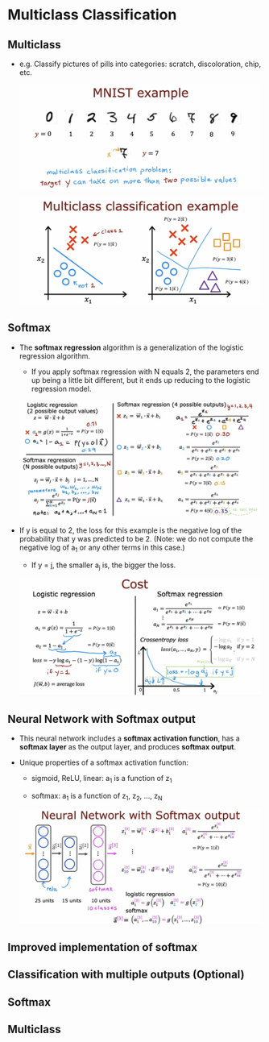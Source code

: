 # Multiclass Classification

## Multiclass

- e.g. Classify pictures of pills into categories: scratch, discoloration, chip, etc.

  ![alt text](resources/notes/01.png)

  ![alt text](resources/notes/02.png)

## Softmax

- The **softmax regression** algorithm is a generalization of the logistic regression algorithm.

  - If you apply softmax regression with N equals 2, the parameters end up being a little bit different, but it ends up reducing to the logistic regression model.

  ![alt text](resources/notes/03.png)

- If y is equal to 2, the loss for this example is the negative log of the probability that y was predicted to be 2. (Note: we do not compute the negative log of a<sub>1</sub> or any other terms in this case.)

  - If y = j, the smaller a<sub>j</sub> is, the bigger the loss.

  ![alt text](resources/notes/04.png)

## Neural Network with Softmax output

- This neural network includes a **softmax activation function**, has a **softmax layer** as the output layer, and produces **softmax output**.

- Unique properties of a softmax activation function:

  - sigmoid, ReLU, linear: a<sub>1</sub> is a function of z<sub>1</sub>

  - softmax: a<sub>1</sub> is a function of z<sub>1</sub>, z<sub>2</sub>, ..., z<sub>N</sub>

  ![alt text](resources/notes/05.png)

## Improved implementation of softmax

## Classification with multiple outputs (Optional)

## Softmax

## Multiclass
